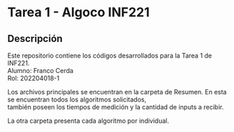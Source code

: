 # Tarea 1 - Algoco INF221

## Descripción

Este repositorio contiene los códigos desarrollados para la Tarea 1 de INF221.  
Alumno: Franco Cerda  
Rol: 202204018-1  

Los archivos principales se encuentran en la carpeta de Resumen. En esta se encuentran todos los algoritmos solicitados,  
también poseen los tiempos de medición y la cantidad de inputs a recibir.  

La otra carpeta presenta cada algoritmo por individual.


